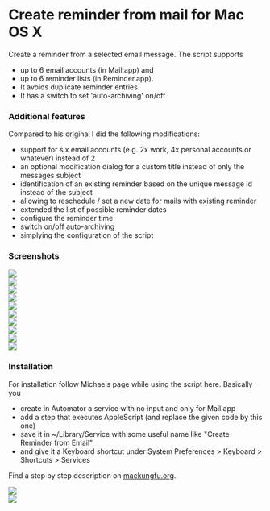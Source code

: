 # Create reminder from mail for Mac OS X
Create a reminder from a selected email message. The script supports 

- up to 6 email accounts (in Mail.app) and 
- up to 6 reminder lists (in Reminder.app).
- It avoids duplicate reminder entries.
- It has a switch to set 'auto-archiving' on/off

### Additional features

Compared to his original I did the following modifications:

- support for six email accounts (e.g. 2x work, 4x personal accounts or whatever) instead of 2
- an optional modification dialog for a custom title instead of only the messages subject
- identification of an existing reminder based on the unique message id instead of the subject
- allowing to reschedule / set a new date for mails with existing reminder
- extended the list of possible reminder dates
- configure the reminder time
- switch on/off auto-archiving
- simplying the configuration of the script

### Screenshots

![](https://github.com/moritzregnier/create-reminder-from-mail-mac/blob/master/screenshots/emailreminder01.jpg)  
![](https://github.com/moritzregnier/create-reminder-from-mail-mac/blob/master/screenshots/emailreminder02.jpg)  
![](https://github.com/moritzregnier/create-reminder-from-mail-mac/blob/master/screenshots/emailreminder03.jpg)  
![](https://github.com/moritzregnier/create-reminder-from-mail-mac/blob/master/screenshots/emailreminder04.jpg)  
![](https://github.com/moritzregnier/create-reminder-from-mail-mac/blob/master/screenshots/emailreminder05.jpg)  
![](https://github.com/moritzregnier/create-reminder-from-mail-mac/blob/master/screenshots/emailreminder06.jpg)  
![](https://github.com/moritzregnier/create-reminder-from-mail-mac/blob/master/screenshots/emailreminder07.jpg)  
![](https://github.com/moritzregnier/create-reminder-from-mail-mac/blob/master/screenshots/emailreminder08.jpg)  
![](https://github.com/moritzregnier/create-reminder-from-mail-mac/blob/master/screenshots/emailreminder09.jpg)  
![](https://github.com/moritzregnier/create-reminder-from-mail-mac/blob/master/screenshots/emailreminder10.jpg)  

### Installation

For installation follow Michaels page while using the script here. Basically you 

- create in Automator a service with no input and only for Mail.app
- add a step that executes AppleScript (and replace the given code by this one)
- save it in ~/Library/Service with some useful name like "Create Reminder from Email"
- and give it a Keyboard shortcut under System Preferences > Keyboard > Shortcuts > Services 

Find a step by step description on [mackungfu.org](http://www.mackungfu.org/create-email-reminders-within-email-app).

![](https://github.com/moritzregnier/create-reminder-from-mail-mac/blob/master/screenshots/workflow.png)  
![](https://github.com/moritzregnier/create-reminder-from-mail-mac/blob/master/screenshots/keyboardshortcut.png)  
